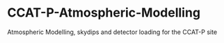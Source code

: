 # CCAT-P-Atmospheric-Modelling
Atmospheric Modelling, skydips and detector loading for the CCAT-P site
